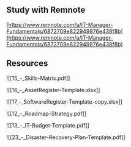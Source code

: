 ## Study with Remnote

[https://www.remnote.com/a/IT-Manager-Fundamentals/6872709e822949876e438f8b](https://www.remnote.com/a/IT-Manager-Fundamentals/6872709e822949876e438f8b)

## Resources

![[15_-_Skills-Matrix.pdf]]

![[16_-_AssetRegister-Template.xlsx]]

![[17_-_SoftwareRegister-Template-copy.xlsx]]

![[12_-_Roadmap-Strategy.pdf]]

![[13_-_IT-Budget-Template.pdf]]

![[23_-_Disaster-Recovery-Plan-Template.pdf]]